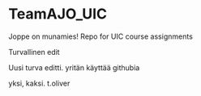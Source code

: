 TeamAJO_UIC
===========

Joppe on munamies!
Repo for UIC course assignments

Turvallinen edit

Uusi turva editti. yritän käyttää githubia

yksi, kaksi. t.oliver